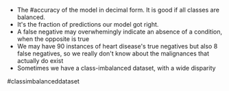 - The #accuracy of the model in decimal form. It is good if all classes are balanced.
- It's the fraction of predictions our model got right.
-  A false negative may overwhemingly indicate an absence of a condition, when the opposite is true
-  We may have 90 instances of heart disease's true negatives but also 8 false negatives, so we really don't know about the malignances that actually do exist
- Sometimes we have a class-imbalanced dataset, with a wide disparity


#classimbalanceddataset